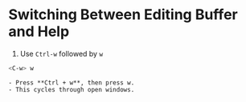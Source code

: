 # Switching Between Editing Buffer and Help
1. Use `Ctrl-w` followed by `w`
```bash
<C-w> w
```
    - Press **Ctrl + w**, then press w.
    - This cycles through open windows.
